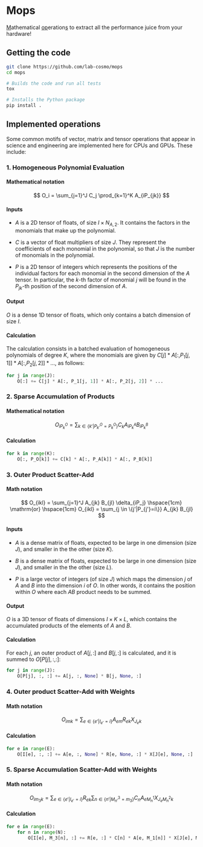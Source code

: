 # Mops

<u>M</u>athematical <u>op</u>eration<u>s</u> to extract all the performance juice from your hardware!

## Getting the code

```bash
git clone https://github.com/lab-cosmo/mops
cd mops

# Builds the code and run all tests
tox

# Installs the Python package
pip install .
```


## Implemented operations

Some common motifs of vector, matrix and tensor operations that appear in
science and engineering are implemented here for CPUs and GPUs. These
include:

### 1. Homogeneous Polynomial Evaluation

#### Mathematical notation

$$ O_i = \sum_{j=1}^J C_j \prod_{k=1}^K A_{iP_{jk}} $$

#### Inputs

- $A$ is a 2D tensor of floats, of size $I \times N_{A,2}$. It contains the factors in the monomials that make up the polynomial. 

- $C$ is a vector of float multipliers of size $J$. They represent the coefficients of each monomial in the polynomial, so that $J$ is the number of monomials in the polynomial.

- $P$ is a 2D tensor of integers which represents the positions of the individual factors for each monomial in the second dimension of the $A$ tensor. In particular, the $k$-th factor of monomial $j$ will be found in the $P_{jk}$-th position of the second dimension of $A$.

#### Output

$O$ is a dense 1D tensor of floats, which only contains a batch dimension of size $I$.

#### Calculation

The calculation consists in a batched evaluation of homogeneous polynomials of degree $K$, where the monomials are given by $C[j] * A[:, P_1[j, 1]] * A[:, P_2[j, 2]] * \dots$, as follows:

```python
for j in range(J):
    O[:] += C[j] * A[:, P_1[j, 1]] * A[:, P_2[j, 2]] * ...
```

### 2. Sparse Accumulation of Products

#### Mathematical notation

$$ O_{iP_k^O} = \sum_{k \in \{k'|P^O_{k'}=P^O_k\}} C_k A_{iP_k^A} B_{iP_k^B} $$

#### Calculation

```python
for k in range(K):
    O[:, P_O[k]] += C[k] * A[:, P_A[k]] * A[:, P_B[k]]
```

### 3. Outer Product Scatter-Add

#### Math notation

$$ O_{ikl} = \sum_{j=1}^J A_{jk} B_{jl} \delta_{iP_j} \hspace{1cm} \mathrm{or} \hspace{1cm} O_{ikl} = \sum_{j \in \{j'|P_{j'}=i\}} A_{jk} B_{jl} $$

#### Inputs

- $A$ is a dense matrix of floats, expected to be large in one dimension
  (size $J$), and smaller in the the other (size $K$).

- $B$ is a dense matrix of floats, expected to be large in one dimension
  (size $J$), and smaller in the the other (size $L$).

- $P$ is a large vector of integers (of size $J$) which maps the dimension $j$ of $A$ and $B$ into the dimension $i$ of $O$. In other words, it contains the position within $O$ where each $AB$ product needs to be summed.

#### Output

$O$ is a 3D tensor of floats of dimensions $I \times K \times L$, which contains the accumulated products of the elements of $A$ and $B$.

#### Calculation

For each $j$, an outer product of $A[j, :]$ and $B[j, :]$ is calculated, and it is summed to $O[P[j], :, :]$:

```python
for j in range(J):
    O[P[j], :, :] += A[j, :, None] * B[j, None, :]
```

### 4. Outer product Scatter-Add with Weights

#### Math notation

$$ O_{imk} = \sum_{e \in \{e'|I_{e'}=i\}} A_{em} R_{ek} X_{{J_e}k} $$

#### Calculation

```python
for e in range(E):
    O[I[e], :, :] += A[e, :, None] * R[e, None, :] * X[J[e], None, :]
```

### 5. Sparse Accumulation Scatter-Add with Weights

#### Math notation

$$ O_{i{m_3}k} = \sum_{e \in \{e'|I_{e'}=i\}} R_{ek} \sum_{n \in \{n'|M^3_{n'}=m_3\}} C_n A_{e{M_n^1}} X_{{J_e}{M_n^2}k} $$

#### Calculation

```python
for e in range(E):
    for n in range(N):
        O[I[e], M_3[n], :] += R[e, :] * C[n] * A[e, M_1[n]] * X[J[e], M_2[n], :]
```
